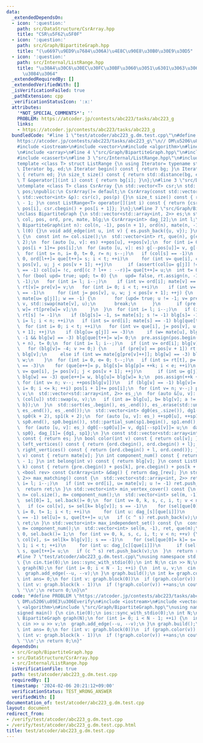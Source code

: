 ```yaml
---
data:
  _extendedDependsOn:
  - icon: ':question:'
    path: src/DataStructure/CsrArray.hpp
    title: "CSR\u5F62\u5F0F"
  - icon: ':question:'
    path: src/Graph/BipartiteGraph.hpp
    title: "(\u6697\u9ED9\u7684\u306A)\u4E8C\u90E8\u30B0\u30E9\u30D5"
  - icon: ':question:'
    path: src/Internal/ListRange.hpp
    title: "\u30A4\u30C6\u30EC\u30FC\u30BF\u3060\u3051\u6301\u3063\u3066\u304A\u304F\
      \u3084\u3064"
  _extendedRequiredBy: []
  _extendedVerifiedWith: []
  _isVerificationFailed: true
  _pathExtension: cpp
  _verificationStatusIcon: ':x:'
  attributes:
    '*NOT_SPECIAL_COMMENTS*': ''
    PROBLEM: https://atcoder.jp/contests/abc223/tasks/abc223_g
    links:
    - https://atcoder.jp/contests/abc223/tasks/abc223_g
  bundledCode: "#line 1 \"test/atcoder/abc223_g.dm.test.cpp\"\n#define PROBLEM \"\
    https://atcoder.jp/contests/abc223/tasks/abc223_g\"\n// DM\u5206\u89E3\u306Everify\n\
    #include <iostream>\n#include <vector>\n#include <algorithm>\n#line 2 \"src/Graph/BipartiteGraph.hpp\"\
    \n#include <array>\n#line 4 \"src/Graph/BipartiteGraph.hpp\"\n#include <numeric>\n\
    #include <cassert>\n#line 3 \"src/Internal/ListRange.hpp\"\n#include <iterator>\n\
    template <class T> struct ListRange {\n using Iterator= typename std::vector<T>::const_iterator;\n\
    \ Iterator bg, ed;\n Iterator begin() const { return bg; }\n Iterator end() const\
    \ { return ed; }\n size_t size() const { return std::distance(bg, ed); }\n const\
    \ T &operator[](int i) const { return bg[i]; }\n};\n#line 3 \"src/DataStructure/CsrArray.hpp\"\
    \ntemplate <class T> class CsrArray {\n std::vector<T> csr;\n std::vector<int>\
    \ pos;\npublic:\n CsrArray()= default;\n CsrArray(const std::vector<T> &c, const\
    \ std::vector<int> &p): csr(c), pos(p) {}\n size_t size() const { return pos.size()\
    \ - 1; }\n const ListRange<T> operator[](int i) const { return {csr.cbegin() +\
    \ pos[i], csr.cbegin() + pos[i + 1]}; }\n};\n#line 7 \"src/Graph/BipartiteGraph.hpp\"\
    \nclass BipartiteGraph {\n std::vector<std::array<int, 2>> es;\n std::vector<int>\
    \ col, pos, ord, pre, mate, blg;\n CsrArray<int> dag_[2];\n int l;\npublic:\n\
    \ BipartiteGraph(int n): col(n, -1), pos(n + 1), ord(n), mate(n, -1), blg(n, -3),\
    \ l(0) {}\n void add_edge(int u, int v) { es.push_back({u, v}); }\n void build()\
    \ {\n  const int n= col.size();\n  std::vector<int> rt, que(n), g(es.size() *\
    \ 2);\n  for (auto [u, v]: es) ++pos[u], ++pos[v];\n  for (int i= 0; i < n; ++i)\
    \ pos[i + 1]+= pos[i];\n  for (auto [u, v]: es) g[--pos[u]]= v, g[--pos[v]]= u;\n\
    \  for (int s= n, i= 0, t= 0, r= n; s--;)\n   if (col[s] == -1)\n    for (col[s]=\
    \ 0, ord[l++]= que[t++]= s; i < t; ++i)\n     for (int v= que[i], c= col[v], j=\
    \ pos[v], u; j < pos[v + 1]; ++j)\n      if (assert(col[u= g[j]] != c); col[u]\
    \ == -1) col[u]= !c, ord[(c ? l++ : --r)]= que[t++]= u;\n  int t= 0, k= 0;\n \
    \ for (bool upd= true; upd; t= 0) {\n   upd= false, rt.assign(n, -1), pre.assign(n,\
    \ -1);\n   for (int i= l; i--;)\n    if (int v= ord[i]; mate[v] == -1) que[t++]=\
    \ rt[v]= pre[v]= v;\n   for (int i= 0; i < t; ++i)\n    if (int v= que[i]; mate[rt[v]]\
    \ == -1)\n     for (int j= pos[v], u, w; j < pos[v + 1]; ++j) {\n      if (w=\
    \ mate[u= g[j]]; w == -1) {\n       for (upd= true; u != -1; v= pre[v]) mate[u]=\
    \ v, std::swap(mate[v], u);\n       break;\n      }\n      if (pre[w] == -1) rt[que[t++]=\
    \ w]= rt[pre[w]= v];\n     }\n  }\n  for (int i= l; i--;)\n   if (int s= ord[i];\
    \ rt[s] != -1)\n    if (blg[s]= -1, s= mate[s]; s != -1) blg[s]= -1;\n  for (int\
    \ i= l; i < n; ++i)\n   if (int s= ord[i]; mate[s] == -1) blg[que[t++]= s]= 0;\n\
    \  for (int i= 0; i < t; ++i)\n   for (int v= que[i], j= pos[v], u, w; j < pos[v\
    \ + 1]; ++j)\n    if (blg[u= g[j]] == -3)\n     if (w= mate[u], blg[u]= 0; w !=\
    \ -1 && blg[w] == -3) blg[que[t++]= w]= 0;\n  pre.assign(pos.begin(), pos.begin()\
    \ + n), t= 0;\n  for (int i= l; i--;)\n   if (int v= ord[i]; blg[v] == -3)\n \
    \   for (blg[v]= -4; v >= 0;) {\n     if (pre[v] == pos[v + 1]) rt[t++]= v, v=\
    \ blg[v];\n     else if (int w= mate[g[pre[v]++]]; blg[w] == -3) blg[w]= v, v=\
    \ w;\n    }\n  for (int i= 0, e= 0; t--;)\n   if (int s= rt[t], p= mate[s]; blg[p]\
    \ == -3)\n    for (que[e++]= p, blg[s]= blg[p]= ++k; i < e; ++i)\n     for (int\
    \ v= que[i], j= pos[v]; j < pos[v + 1]; ++j)\n      if (int u= g[j], w= mate[u];\
    \ blg[w] == -3) que[e++]= w, blg[u]= blg[w]= k;\n  pos.assign(++k + 2, 0);\n \
    \ for (int v= n; v--; ++pos[blg[v]])\n   if (blg[v] == -1) blg[v]= k;\n  for (int\
    \ i= 0; i <= k; ++i) pos[i + 1]+= pos[i];\n  for (int v= n; v--;) pre[--pos[blg[v]]]=\
    \ v;\n  std::vector<std::array<int, 2>> es_;\n  for (auto &[u, v]: es) {\n   if\
    \ (col[u]) std::swap(u, v);\n   if (int a= blg[u], b= blg[v]; a != b) es_.push_back({a,\
    \ b});\n  }\n  std::sort(es_.begin(), es_.end()), es_.erase(std::unique(es_.begin(),\
    \ es_.end()), es_.end());\n  std::vector<int> dg0(es_.size()), dg1(es_.size()),\
    \ sp0(k + 2), sp1(k + 2);\n  for (auto [u, v]: es_) ++sp0[u], ++sp1[v];\n  std::partial_sum(sp0.begin(),\
    \ sp0.end(), sp0.begin()), std::partial_sum(sp1.begin(), sp1.end(), sp1.begin());\n\
    \  for (auto [u, v]: es_) dg0[--sp0[u]]= v, dg1[--sp1[v]]= u;\n  dag_[0]= {dg0,\
    \ sp0}, dag_[1]= {dg1, sp1};\n }\n const std::vector<std::array<int, 2>> &edges()\
    \ const { return es; }\n bool color(int v) const { return col[v]; }\n const ListRange<int>\
    \ left_vertices() const { return {ord.cbegin(), ord.cbegin() + l}; }\n const ListRange<int>\
    \ right_vertices() const { return {ord.cbegin() + l, ord.cend()}; }\n int match(int\
    \ v) const { return mate[v]; }\n int component_num() const { return pos.size()\
    \ - 1; }\n int belong(int v) const { return blg[v]; }\n const ListRange<int> block(int\
    \ k) const { return {pre.cbegin() + pos[k], pre.cbegin() + pos[k + 1]}; }\n template\
    \ <bool rev> const CsrArray<int> &dag() { return dag_[rev]; }\n std::vector<std::array<int,\
    \ 2>> max_matching() const {\n  std::vector<std::array<int, 2>> ret;\n  for (int\
    \ i= l; i--;)\n   if (int v= ord[i], u= mate[v]; u != -1) ret.push_back({v, u});\n\
    \  return ret;\n }\n std::vector<int> min_vertex_cover() const {\n  const int\
    \ n= col.size(), m= component_num();\n  std::vector<int> sel(m, -1), ret, que(m);\n\
    \  sel[0]= 1, sel.back()= 0;\n  for (int v= 0, k, s, c, i, t; v < n; ++v) {\n\
    \   if (c= col[v], s= sel[k= blg[v]]; s == -1)\n    for (sel[que[0]= k]= s= !c,\
    \ i= 0, t= 1; i < t; ++i)\n     for (int u: dag_[s][que[i]])\n      if (sel[u]\
    \ == -1) sel[u]= s, que[t++]= u;\n   if (c ^ s) ret.push_back(v);\n  }\n  return\
    \ ret;\n }\n std::vector<int> max_independent_set() const {\n  const int n= col.size(),\
    \ m= component_num();\n  std::vector<int> sel(m, -1), ret, que(m);\n  sel[0]=\
    \ 0, sel.back()= 1;\n  for (int v= 0, k, s, c, i, t; v < n; ++v) {\n   if (c=\
    \ col[v], s= sel[k= blg[v]]; s == -1)\n    for (sel[que[0]= k]= s= !c, i= 0, t=\
    \ 1; i < t; ++i)\n     for (int u: dag_[c][que[i]])\n      if (sel[u] == -1) sel[u]=\
    \ s, que[t++]= u;\n   if (c ^ s) ret.push_back(v);\n  }\n  return ret;\n }\n};\n\
    #line 7 \"test/atcoder/abc223_g.dm.test.cpp\"\nusing namespace std;\nsigned main()\
    \ {\n cin.tie(0);\n ios::sync_with_stdio(0);\n int N;\n cin >> N;\n BipartiteGraph\
    \ graph(N);\n for (int i= 0; i < N - 1; ++i) {\n  int u, v;\n  cin >> u >> v;\n\
    \  graph.add_edge(--u, --v);\n }\n graph.build();\n int k= graph.component_num();\n\
    \ int ans= 0;\n for (int v: graph.block(0))\n  if (graph.color(v)) ++ans;\n for\
    \ (int v: graph.block(k - 1))\n  if (!graph.color(v)) ++ans;\n cout << ans <<\
    \ '\\n';\n return 0;\n}\n"
  code: "#define PROBLEM \"https://atcoder.jp/contests/abc223/tasks/abc223_g\"\n//\
    \ DM\u5206\u89E3\u306Everify\n#include <iostream>\n#include <vector>\n#include\
    \ <algorithm>\n#include \"src/Graph/BipartiteGraph.hpp\"\nusing namespace std;\n\
    signed main() {\n cin.tie(0);\n ios::sync_with_stdio(0);\n int N;\n cin >> N;\n\
    \ BipartiteGraph graph(N);\n for (int i= 0; i < N - 1; ++i) {\n  int u, v;\n \
    \ cin >> u >> v;\n  graph.add_edge(--u, --v);\n }\n graph.build();\n int k= graph.component_num();\n\
    \ int ans= 0;\n for (int v: graph.block(0))\n  if (graph.color(v)) ++ans;\n for\
    \ (int v: graph.block(k - 1))\n  if (!graph.color(v)) ++ans;\n cout << ans <<\
    \ '\\n';\n return 0;\n}"
  dependsOn:
  - src/Graph/BipartiteGraph.hpp
  - src/DataStructure/CsrArray.hpp
  - src/Internal/ListRange.hpp
  isVerificationFile: true
  path: test/atcoder/abc223_g.dm.test.cpp
  requiredBy: []
  timestamp: '2024-02-06 20:21:12+09:00'
  verificationStatus: TEST_WRONG_ANSWER
  verifiedWith: []
documentation_of: test/atcoder/abc223_g.dm.test.cpp
layout: document
redirect_from:
- /verify/test/atcoder/abc223_g.dm.test.cpp
- /verify/test/atcoder/abc223_g.dm.test.cpp.html
title: test/atcoder/abc223_g.dm.test.cpp
---
```

